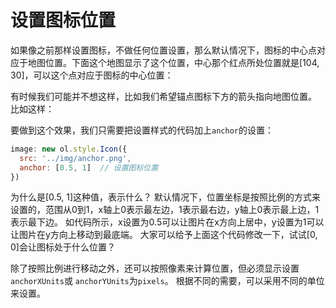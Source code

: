 # 设置图标位置

如果像之前那样设置图标，不做任何位置设置，那么默认情况下，图标的中心点对应于地图位置。下面这个地图显示了这个位置，中心那个红点所处位置就是[104, 30]，可以这个点对应于图标的中心位置： 

<head>                  
	<link href="../src/ol3.13.1/ol.css" rel="stylesheet" type="text/css" />
	<script type="text/javascript" src="../src/ol3.13.1/ol.js" charset="utf-8"></script>
</head>
<div id="map2" style="width: 100%"></div>
<script type="text/javascript">
  var layer2 = new ol.layer.Vector({
    source: new ol.source.Vector()
  })
  var map2 = new ol.Map({
    layers: [
      new ol.layer.Tile({
        source: new ol.source.OSM()
      }), 
      layer2
    ],
    target: 'map2',
    view: new ol.View({
      projection: 'EPSG:4326',
      center: [104, 30],
      zoom: 10
    })
  });

  var anchor2 = new ol.Feature({
    geometry: new ol.geom.Point([104, 30])
  });
  anchor2.setStyle(new ol.style.Style({
    image: new ol.style.Icon({
      src: '../img/anchor.png'
    })
  }));
  layer2.getSource().addFeature(anchor2);

  var refFeature = new ol.Feature({
  	geometry: new ol.geom.Point([104, 30])
  })
  refFeature.setStyle(new ol.style.Style({
  	image: new ol.style.Circle({
  		radius: 2,
  		fill: new ol.style.Fill({
  			color: 'red'
  		})
  	})
  }));

  layer2.getSource().addFeature(refFeature);
</script>

有时候我们可能并不想这样，比如我们希望锚点图标下方的箭头指向地图位置。 比如这样：
<div id="map3" style="width: 100%"></div>
<script type="text/javascript">
  var layer3 = new ol.layer.Vector({
    source: new ol.source.Vector()
  })
  var map3 = new ol.Map({
    layers: [
      new ol.layer.Tile({
        source: new ol.source.OSM()
      }), 
      layer3
    ],
    target: 'map3',
    view: new ol.View({
      projection: 'EPSG:4326',
      center: [104, 30],
      zoom: 10
    })
  });

  var anchor3 = new ol.Feature({
    geometry: new ol.geom.Point([104, 30])
  });
  anchor3.setStyle(new ol.style.Style({
    image: new ol.style.Icon({
      src: '../img/anchor.png',
      anchor: [0.5, 1]
    })
  }));
  layer3.getSource().addFeature(anchor3);

  var refFeature3 = new ol.Feature({
  	geometry: new ol.geom.Point([104, 30])
  })
  refFeature3.setStyle(new ol.style.Style({
  	image: new ol.style.Circle({
  		radius: 2,
  		fill: new ol.style.Fill({
  			color: 'red'
  		})
  	})
  }));

  layer3.getSource().addFeature(refFeature3);
</script>

要做到这个效果，我们只需要把设置样式的代码加上`anchor`的设置：

```javascript
image: new ol.style.Icon({
  src: '../img/anchor.png',
  anchor: [0.5, 1]	// 设置图标位置
})
```
为什么是[0.5, 1]这种值，表示什么？ 默认情况下，位置坐标是按照比例的方式来设置的，范围从0到1，x轴上0表示最左边，1表示最右边，y轴上0表示最上边，1表示最下边。 如代码所示，x设置为0.5可以让图片在x方向上居中，y设置为1可以让图片在y方向上移动到最底端。 大家可以给予上面这个代码修改一下，试试[0, 0]会让图标处于什么位置？

除了按照比例进行移动之外，还可以按照像素来计算位置，但必须显示设置`anchorXUnits`或	`anchorYUnits`为`pixels`。 根据不同的需要，可以采用不同的单位来设置。